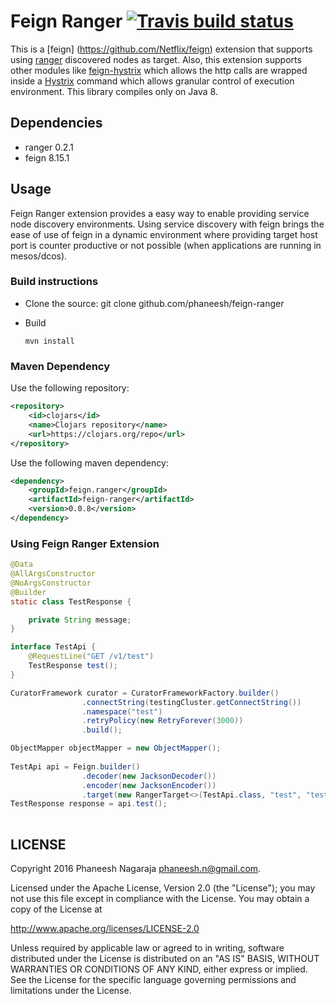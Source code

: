 # Feign Ranger [![Travis build status](https://travis-ci.org/phaneesh/feign-ranger.svg?branch=master)](https://travis-ci.org/phaneesh/feign-ranger)

This is a [feign] (https://github.com/Netflix/feign) extension that supports using [ranger](https://github.com/flipkart-incubator/ranger) discovered nodes as target.
Also, this extension supports other modules like [feign-hystrix](https://github.com/Netflix/feign/tree/master/hystrix) 
which allows the http calls are wrapped inside a [Hystrix](https://github.com/Netflix/Hystrix) command which allows granular control of execution environment. 
This library compiles only on Java 8.
 
## Dependencies
* ranger 0.2.1  
* feign 8.15.1

## Usage
Feign Ranger extension provides a easy way to enable providing service node discovery environments. Using service discovery with feign 
brings the ease of use of feign in a dynamic environment where providing target host port is counter productive or not possible (when applications are running in mesos/dcos). 
 
### Build instructions
  - Clone the source:
        git clone github.com/phaneesh/feign-ranger

  - Build

        mvn install

### Maven Dependency
Use the following repository:
```xml
<repository>
    <id>clojars</id>
    <name>Clojars repository</name>
    <url>https://clojars.org/repo</url>
</repository>
```
Use the following maven dependency:
```xml
<dependency>
    <groupId>feign.ranger</groupId>
    <artifactId>feign-ranger</artifactId>
    <version>0.0.8</version>
</dependency>
```

### Using Feign Ranger Extension
```java
@Data
@AllArgsConstructor
@NoArgsConstructor
@Builder
static class TestResponse {

    private String message;
}

interface TestApi {
    @RequestLine("GET /v1/test")
    TestResponse test();
}

CuratorFramework curator = CuratorFrameworkFactory.builder()
                .connectString(testingCluster.getConnectString())
                .namespace("test")
                .retryPolicy(new RetryForever(3000))
                .build();

ObjectMapper objectMapper = new ObjectMapper();
                
TestApi api = Feign.builder()
                .decoder(new JacksonDecoder())
                .encoder(new JacksonEncoder())
                .target(new RangerTarget<>(TestApi.class, "test", "test", "test", curator, false, objectMapper));
TestResponse response = api.test();
                
```


LICENSE
-------

Copyright 2016 Phaneesh Nagaraja <phaneesh.n@gmail.com>.

Licensed under the Apache License, Version 2.0 (the "License");
you may not use this file except in compliance with the License.
You may obtain a copy of the License at

http://www.apache.org/licenses/LICENSE-2.0

Unless required by applicable law or agreed to in writing, software
distributed under the License is distributed on an "AS IS" BASIS,
WITHOUT WARRANTIES OR CONDITIONS OF ANY KIND, either express or implied.
See the License for the specific language governing permissions and
limitations under the License.
